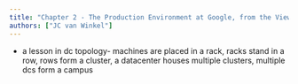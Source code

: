 ```yaml
---
title: "Chapter 2 - The Production Environment at Google, from the Viewpoint of an SRE"
authors: ["JC van Winkel"]
---
```


* a lesson in dc topology- machines are placed in a rack, racks stand in a row, rows form a cluster, a datacenter houses multiple clusters, multiple dcs form a campus
